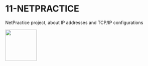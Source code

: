 # 11-NETPRACTICE
NetPractice project, about IP addresses and TCP/IP configurations

<img src="https://github.com/byaliego/42-project-badges/blob/main/badges/net_practice-bonus_alt.png" width="100" height="100" />
